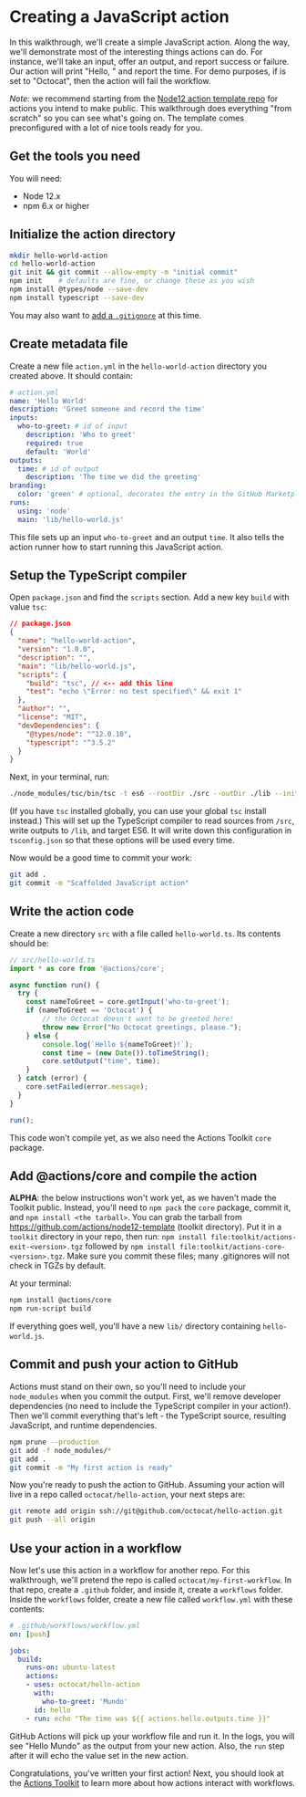 # Creating a JavaScript action

In this walkthrough, we'll create a simple JavaScript action.
Along the way, we'll demonstrate most of the interesting things actions can do.
For instance, we'll take an input, offer an output, and report success or failure.
Our action will print "Hello, <name>" and report the time.
For demo purposes, if <name> is set to "Octocat", then the action will fail the workflow.

_Note:_ we recommend starting from the [Node12 action template repo](https://github.com/actions/node12-template) for actions you intend to make public.
This walkthrough does everything "from scratch" so you can see what's going on.
The template comes preconfigured with a lot of nice tools ready for you.

## Get the tools you need

You will need:
- Node 12.x
- npm 6.x or higher

## Initialize the action directory

```bash
mkdir hello-world-action
cd hello-world-action
git init && git commit --allow-empty -m "initial commit"
npm init    # defaults are fine, or change these as you wish
npm install @types/node --save-dev
npm install typescript --save-dev
```

You may also want to [add a `.gitignore`](https://github.com/github/gitignore/blob/master/Node.gitignore) at this time.

## Create metadata file

Create a new file `action.yml` in the `hello-world-action` directory you created above.
It should contain:

```yaml
# action.yml
name: 'Hello World'
description: 'Greet someone and record the time'
inputs: 
  who-to-greet: # id of input
    description: 'Who to greet'
    required: true
    default: 'World'
outputs:
  time: # id of output
    description: 'The time we did the greeting'
branding:
  color: 'green' # optional, decorates the entry in the GitHub Marketplace
runs:
  using: 'node'
  main: 'lib/hello-world.js'
```

This file sets up an input `who-to-greet` and an output `time`.
It also tells the action runner how to start running this JavaScript action.

## Setup the TypeScript compiler

Open `package.json` and find the `scripts` section.
Add a new key `build` with value `tsc`:

```json
// package.json
{
  "name": "hello-world-action",
  "version": "1.0.0",
  "description": "",
  "main": "lib/hello-world.js",
  "scripts": {
    "build": "tsc", // <-- add this line
    "test": "echo \"Error: no test specified\" && exit 1"
  },
  "author": "",
  "license": "MIT",
  "devDependencies": {
    "@types/node": "^12.0.10",
    "typescript": "^3.5.2"
  }
}
```

Next, in your terminal, run:

```bash
./node_modules/tsc/bin/tsc -t es6 --rootDir ./src --outDir ./lib --init
```

(If you have `tsc` installed globally, you can use your global `tsc` install instead.)
This will set up the TypeScript compiler to read sources from `/src`, write outputs to `/lib`, and target ES6.
It will write down this configuration in `tsconfig.json` so that these options will be used every time.

Now would be a good time to commit your work:

```bash
git add .
git commit -m "Scaffolded JavaScript action"
```

## Write the action code

Create a new directory `src` with a file called `hello-world.ts`.
Its contents should be:

```typescript
// src/hello-world.ts
import * as core from '@actions/core';

async function run() {
  try {
    const nameToGreet = core.getInput('who-to-greet');
    if (nameToGreet == 'Octocat') {
        // the Octocat doesn't want to be greeted here!
        throw new Error("No Octocat greetings, please.");
    } else {
        console.log(`Hello ${nameToGreet}!`);
        const time = (new Date()).toTimeString();
        core.setOutput("time", time);
    }
  } catch (error) {
    core.setFailed(error.message);
  }
}

run();
```

This code won't compile yet, as we also need the Actions Toolkit `core` package.

## Add @actions/core and compile the action

**ALPHA**: the below instructions won't work yet, as we haven't made the Toolkit public.
Instead, you'll need to `npm pack` the `core` package, commit it, and `npm install <the tarball>`.
You can grab the tarball from https://github.com/actions/node12-template (toolkit directory).
Put it in a `toolkit` directory in your repo, then run: `npm install file:toolkit/actions-exit-<version>.tgz` followed by `npm install file:toolkit/actions-core-<version>.tgz`.
Make sure you commit these files; many .gitignores will not check in TGZs by default.

At your terminal:

```bash
npm install @actions/core
npm run-script build
```

If everything goes well, you'll have a new `lib/` directory containing `hello-world.js`.

## Commit and push your action to GitHub

Actions must stand on their own, so you'll need to include your `node_modules` when you commit the output.
First, we'll remove developer dependencies (no need to include the TypeScript compiler in your action!). 
Then we'll commit everything that's left - the TypeScript source, resulting JavaScript, and runtime dependencies.

```bash
npm prune --production
git add -f node_modules/*
git add .
git commit -m "My first action is ready"
```

Now you're ready to push the action to GitHub.
Assuming your action will live in a repo called `octocat/hello-action`, your next steps are:

```bash
git remote add origin ssh://git@github.com/octocat/hello-action.git
git push --all origin
```

## Use your action in a workflow

Now let's use this action in a workflow for another repo.
For this walkthrough, we'll pretend the repo is called `octocat/my-first-workflow`.
In that repo, create a `.github` folder, and inside it, create a `workflows` folder.
Inside the `workflows` folder, create a new file called `workflow.yml` with these contents:

```yaml
# .github/workflows/workflow.yml
on: [push]

jobs:
  build:
    runs-on: ubuntu-latest
    actions:
    - uses: octocat/hello-action
      with:
        who-to-greet: 'Mundo'
      id: hello
    - run: echo "The time was ${{ actions.hello.outputs.time }}"
```

GitHub Actions will pick up your workflow file and run it.
In the logs, you will see "Hello Mundo" as the output from your new action.
Also, the `run` step after it will echo the value set in the new action.

Congratulations, you've written your first action!
Next, you should look at the [Actions Toolkit](actions-toolkit.md) to learn more about how actions interact with workflows.
